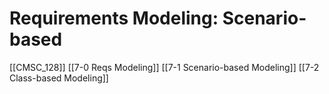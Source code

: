 # Requirements Modeling: Scenario-based
[[CMSC_128]]
[[7-0 Reqs Modeling]]
[[7-1 Scenario-based Modeling]]
[[7-2 Class-based Modeling]]